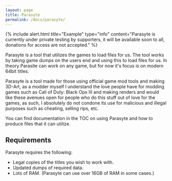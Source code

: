 ```yaml
---
layout: page
title: Parasyte
permalink: /docs/parasyte/
---
```


{% include alert.html title="Example" type="info" content="Parasyte is currently under private testing by supporters, it will be available soon to all, donations for access are not accepted." %}

Parasyte is a tool that utilizes the games to load files for us. The tool works by taking game dumps on the users end and using this to load files for us. In theory Parasite can work on any game, but for now it's focus is on modern 64bit titles.

Parasyte is a tool made for those using official game mod tools and making 3D-Art, as a modder myself I understand the love people have for modding games such as Call of Duty: Black Ops III and making renders and would like these avenues open for people who do this stuff out of love for the games, as such, I absolutely do not condone its use for malicious and illegal purposes such as cheating, selling rips, etc.

You can find documentation in the TOC on using Parasyte and how to produce files that it can utilize.

## Requirements

Parasyte requires the following:

* Legal copies of the titles you wish to work with.
* Updated dumps of required data.
* Lots of RAM. (Parasyte can use over 16GB of RAM in some cases.)